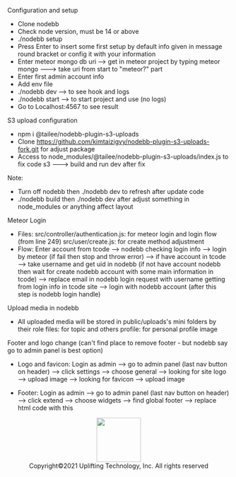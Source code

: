 Configuration and setup
- Clone nodebb
- Check node version, must be 14 or above
- ./nodebb setup
- Press Enter to insert some first setup by default info given in message round bracket or config it with your information
- Enter meteor mongo db uri --> get in meteor project by typing meteor mongo ---> take uri from start to "meteor?" part
- Enter first admin account info
- Add env file
- ./nodebb dev —> to see hook and logs
- ./nodebb start —> to start project and use (no logs)
- Go to Localhost:4567 to see result

S3 upload configuration
- npm i @tailee/nodebb-plugin-s3-uploads
- Clone https://github.com/kimtaizigvy/nodebb-plugin-s3-uploads-fork.git for adjust package
- Access to node_modules/@tailee/nodebb-plugin-s3-uploads/index.js to fix code s3 ---> build and run dev after fix

Note:
- Turn off nodebb then ./nodebb dev to refresh after update code
- ./nodebb build then ./nodebb dev after adjust something in node_modules or anything affect layout


Meteor Login
 - Files:
 	src/controller/authentication.js: for meteor login and login flow (from line 249)
	src/user/create.js: for create method adjustment
 - Flow:
 			Enter account from tcode
			 --> nodebb checking login info
			 --> login by meteor (if fail then stop and throw error)
			 --> if have account in tcode
			 --> take username and get uid in nodebb
			 (if not have account nodebb then wait for create nodebb account with some main information in tcode)
			 --> replace email in nodebb login request with username getting from login info in tcode site
			 --> login with nodebb account (after this step is nodebb login handle)


Upload media in nodebb
 - All uploaded media will be stored in public/uploads's mini folders by their role
   files: for topic and others
	 profile: for personal profile image


Footer and logo change (can't find place to remove footer - but nodebb say go to admin panel is best option)

- Logo and favicon: Login as admin --> go to admin panel (last nav button on header) --> click settings --> choose general
  --> looking for site logo --> upload image
	--> looking for favicon --> upload image

- Footer: Login as admin
--> go to admin panel (last nav button on header)
--> click extend
--> choose widgets
--> find global footer
--> replace html code with this
<footer id="footer" class="container footer">
	<div style="display: flex; flex-direction: column; align-items: center;">
		<img src="https://cdn.jsdelivr.net/gh/ZigvyCorp/tcode-static-files@master/images/CreatiCode_EN.png" width="100px" />
    <span>Copyright©2021 Uplifting Technology, Inc. All rights reserved</span>
	</div>
</footer>
